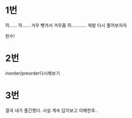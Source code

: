 
# 1번
하...... 하...... 겨우 뺏겨서 겨우품 하............
제발 다시 풀어보자자

완수!

# 2번

inorder/preorder다시해보기


# 3번
결국 내가 풀긴했다. 사실 계속 답지보고 이해한후..
